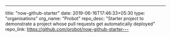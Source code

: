 ---
title: "now-github-starter"
date: 2019-06-16T17:46:33+05:30
type: "organisations"
org_name: "Probot"
repo_desc: "Starter project to demonstrate a project whose pull requests get automatically deployed"
repo_link: https://github.com/probot/now-github-starter---